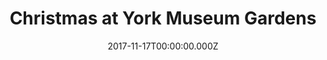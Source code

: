 ---
campaign-uuid: "c-e9e02458-34c1-4f63-b4f7-da03e54e2160"
type: "Event"
category: "Entertainment"
date: "2017-11-17T00:00:00.000Z"
end-date: "2018-01-01T00:00:00.000Z"
disable-form: false
is_promoted: false
has_entry_page: false
title: "Christmas at York Museum Gardens"
competition-description: "<p>Christmas at York Museum Gardens: experience the magic\
  \ after dark</p>\n<ul>\n<li>York's newest Christmas attraction - The first ever\
  \ enchanted trail through York Museum Gardens at Christmas - A spectacle of beautiful\
  \ light installations and illuminations along the trail - An after-dark explosion\
  \ of festive colour and twinkling lights</li>\n</ul>\n"
banner-img: "seeticketsyorkmuseumgardens-main_image.jpg"
logo-left-href: "https://www.seetickets.com/tour/christmas-at-york-museum-gardens"
logo-left-image: "seetickets-logo.png"
logo-left-title: "See Tickets"
has-winner: false
country-restrictions:
- "GB"
---
